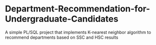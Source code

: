 # Department-Recommendation-for-Undergraduate-Candidates
 A simple PL/SQL project that implements K-nearest neighbor algorithm to recommend departments based on SSC and HSC results
